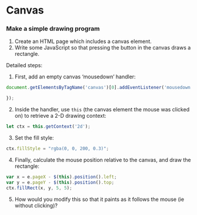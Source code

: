 # Canvas

### Make a simple drawing program

1. Create an HTML page which includes a canvas element.
2. Write some JavaScript so that pressing the button in the canvas draws a rectangle.

Detailed steps:

1. First, add an empty canvas ‘mousedown’ handler:

``` javascript
document.getElementsByTagName('canvas')[0].addEventListener('mousedown', event => {

});
```

2. Inside the handler, use `this` (the canvas element the mouse was clicked on) to retrieve a 2-D drawing context:

``` javascript
let ctx = this.getContext('2d');
```

3. Set the fill style:

``` javascript
ctx.fillStyle = "rgba(0, 0, 200, 0.3)";
```

4. Finally, calculate the mouse position relative to the canvas, and draw the rectangle:

``` javascript
var x = e.pageX - $(this).position().left;
var y = e.pageY - $(this).position().top;
ctx.fillRect(x, y, 5, 5);
```

5. How would you modify this so that it paints as it follows the mouse (ie without clicking)?
